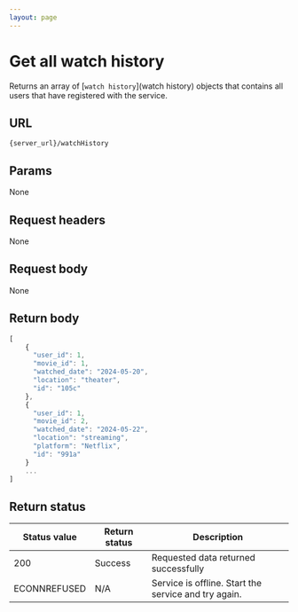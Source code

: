 ```yaml
---
layout: page
---
```

# Get all watch history

Returns an array of [`watch history`](watch history) objects that contains all users that have registered with the service.

## URL

```shell
{server_url}/watchHistory
```

## Params

None

## Request headers

None

## Request body

None

## Return body

```js
[
    {
      "user_id": 1,
      "movie_id": 1,
      "watched_date": "2024-05-20",
      "location": "theater",
      "id": "105c"
    },
    {
      "user_id": 1,
      "movie_id": 2,
      "watched_date": "2024-05-22",
      "location": "streaming",
      "platform": "Netflix",
      "id": "991a"
    }
    ...
]
```

## Return status

| Status value | Return status | Description |
| ------------- | ----------- | ----------- |
| 200 | Success | Requested data returned successfully |
|  ECONNREFUSED | N/A | Service is offline. Start the service and try again. |
